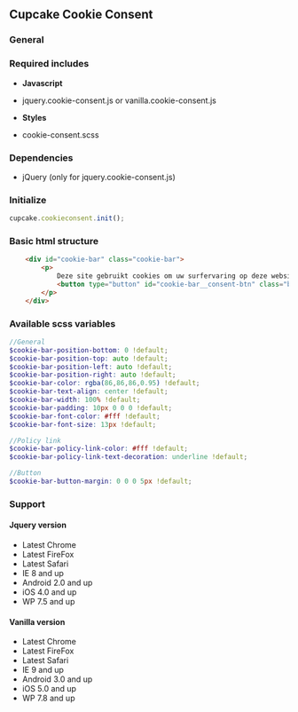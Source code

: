 ## Cupcake Cookie Consent

### General

### Required includes
- **Javascript**
 - jquery.cookie-consent.js or vanilla.cookie-consent.js

- **Styles**
 - cookie-consent.scss

### Dependencies
- jQuery (only for jquery.cookie-consent.js)

### Initialize
```javascript
cupcake.cookieconsent.init();
```

###  Basic html structure
```html
    <div id="cookie-bar" class="cookie-bar">
        <p>
            Deze site gebruikt cookies om uw surfervaring op deze website gemakkelijker te maken. Indien u meer informatie wenst kunt u <a href="#">hier ons cookiebeleid lezen</a>.
            <button type="button" id="cookie-bar__consent-btn" class="btn btn-warning cookie-bar__btn">Doorgaan</button>
        </p>
    </div>
```

### Available scss variables
```scss
//General
$cookie-bar-position-bottom: 0 !default;
$cookie-bar-position-top: auto !default;
$cookie-bar-position-left: auto !default;
$cookie-bar-position-right: auto !default;
$cookie-bar-color: rgba(86,86,86,0.95) !default;
$cookie-bar-text-align: center !default;
$cookie-bar-width: 100% !default;
$cookie-bar-padding: 10px 0 0 0 !default;
$cookie-bar-font-color: #fff !default;
$cookie-bar-font-size: 13px !default;

//Policy link
$cookie-bar-policy-link-color: #fff !default;
$cookie-bar-policy-link-text-decoration: underline !default;

//Button
$cookie-bar-button-margin: 0 0 0 5px !default;
```

### Support

#### Jquery version
- Latest Chrome
- Latest FireFox
- Latest Safari
- IE 8 and up
- Android 2.0 and up
- iOS 4.0 and up
- WP 7.5 and up

#### Vanilla version
- Latest Chrome
- Latest FireFox
- Latest Safari
- IE 9 and up
- Android 3.0 and up
- iOS 5.0 and up
- WP 7.8 and up
